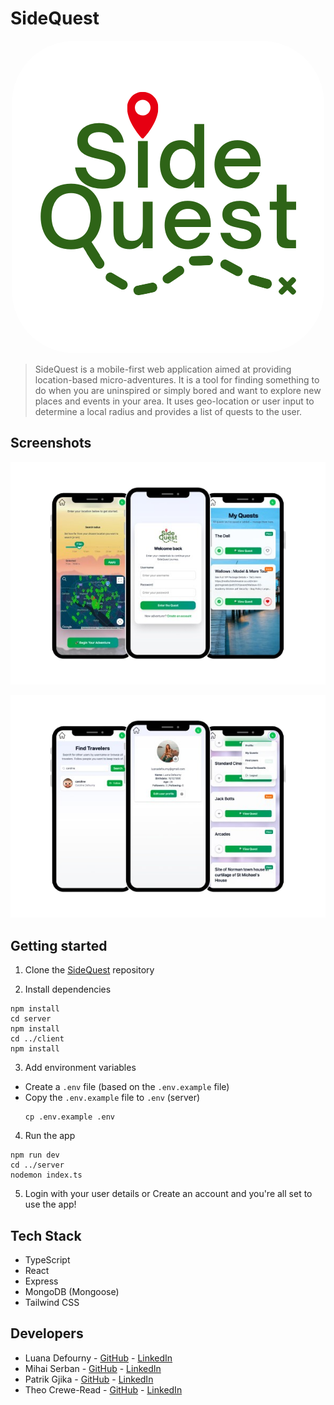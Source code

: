 # SideQuest

<p align="center">
  <img src="images/sidequest-logo.png" style="border-radius: 100px;" />
</p>

> SideQuest is a mobile-first web application aimed at providing location-based micro-adventures. It is a tool for finding something to do when you are uninspired or simply bored and want to explore new places and events in your area. It uses geo-location or user input to determine a local radius and provides a list of quests to the user.

## Screenshots

<p align="center">
  <img src="images/sidequest-phone-1-transparent.png" />
</p>

<p align="center">
  <img src="images/sidequest-phone-2-transparent.png" />
</p>

## Getting started
1. Clone the [SideQuest](https://github.com/luanadefourny/sidequest) repository

2. Install dependencies

```
npm install
cd server
npm install
cd ../client
npm install
```

3. Add environment variables

- Create a `.env` file (based on the `.env.example` file)
- Copy the `.env.example` file to `.env` (server)
  ```
  cp .env.example .env
  ```

4. Run the app

```
npm run dev
cd ../server
nodemon index.ts
```

5. Login with your user details or Create an account and you're all set to use the app!

## Tech Stack

* TypeScript
* React
* Express
* MongoDB (Mongoose)
* Tailwind CSS

## Developers

* Luana Defourny - [GitHub](https://github.com/luanadefourny) - [LinkedIn](https://www.linkedin.com/in/luanadefourny/)
* Mihai Serban - [GitHub](https://github.com/Mihai-George-Serban) - [LinkedIn](https://www.linkedin.com/in/mihai-george-serban/)
* Patrik Gjika - [GitHub](https://github.com/drtiku4) - [LinkedIn](https://www.linkedin.com/in/patrik-gjika-data-analyst-/)
* Theo Crewe-Read - [GitHub](https://github.com/theocr301) - [LinkedIn](https://www.linkedin.com/in/theo-crewe-read-866998242/)
